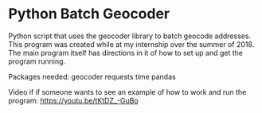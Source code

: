 # Python Batch Geocoder
Python script that uses the geocoder library to batch geocode addresses.
This program was created while at my internship over the summer of 2018.
The main program itself has directions in it of how to set up and get the program running.

Packages needed:
  geocoder
  requests
  time
  pandas

Video if if someone wants to see an example of how to work and run the program: https://youtu.be/tKtDZ_-GuBo
